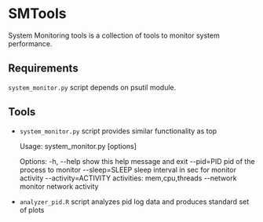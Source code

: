 SMTools
=======

System Monitoring tools is a collection of tools to monitor system performance.

Requirements
------------

`system_monitor.py` script depends on psutil module.

Tools
-----

- `system_monitor.py` script provides similar functionality as top

    Usage: system_monitor.py [options]

    Options:
      -h, --help           show this help message and exit
      --pid=PID            pid of the process to monitor
      --sleep=SLEEP        sleep interval in sec for monitor activity
      --activity=ACTIVITY  activities: mem,cpu,threads
      --network            monitor network activity

- `analyzer_pid.R` script analyzes pid log data and produces standard set of plots
